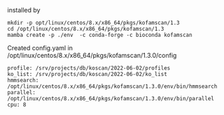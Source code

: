 
installed by 
```
mkdir -p opt/linux/centos/8.x/x86_64/pkgs/kofamscan/1.3
cd /opt/linux/centos/8.x/x86_64/pkgs/kofamscan/1.3
mamba create -p ./env  -c conda-forge -c bioconda kofamscan
```

Created config.yaml in /opt/linux/centos/8.x/x86_64/pkgs/kofamscan/1.3.0/config
```
profile: /srv/projects/db/koscan/2022-06-02/profiles
ko_list: /srv/projects/db/koscan/2022-06-02/ko_list
hmmsearch: /opt/linux/centos/8.x/x86_64/pkgs/kofamscan/1.3.0/env/bin/hmmsearch
parallel: /opt/linux/centos/8.x/x86_64/pkgs/kofamscan/1.3.0/env/bin/parallel
cpu: 8
```
